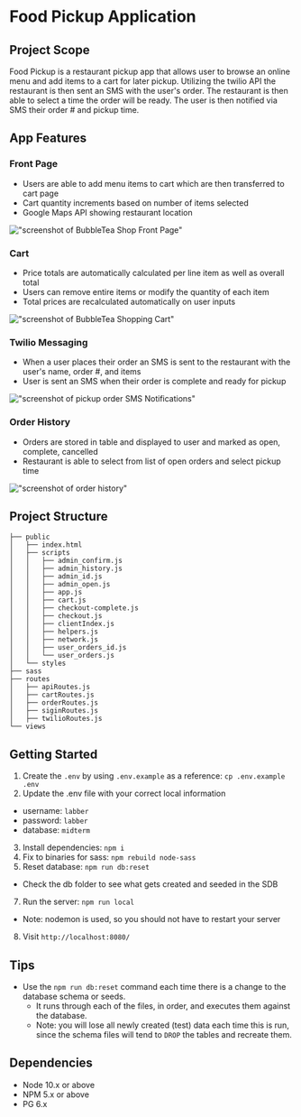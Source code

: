 Food Pickup Application
=========

## Project Scope

Food Pickup is a restaurant pickup app that allows user to browse an online menu and add items to a cart for later pickup. Utilizing the twilio API the restaurant is then sent an SMS with the user's order. The restaurant is then able to select a time the order will be ready. The user is then notified via SMS their order # and pickup time.

## App Features

### Front Page
- Users are able to add menu items to cart which are then transferred to cart page
- Cart quantity increments based on number of items selected
- Google Maps API showing restaurant location

!["screenshot of BubbleTea Shop Front Page"](https://github.com/Davichavix/Food-Delivery/blob/features/README/docs/BubbleTea_Front_Page.png?raw=true)

### Cart
- Price totals are automatically calculated per line item as well as overall total
- Users can remove entire items or modify the quantity of each item
- Total prices are recalculated automatically on user inputs

!["screenshot of BubbleTea Shopping Cart"](https://github.com/Davichavix/Food-Delivery/blob/features/README/docs/BubbleTea_Cart.png?raw=true)

### Twilio Messaging
- When a user places their order an SMS is sent to the restaurant with the user's name, order #, and items
- User is sent an SMS when their order is complete and ready for pickup

!["screenshot of pickup order SMS Notifications"](https://github.com/Davichavix/Food-Delivery/blob/features/README/docs/SMS_Screenshot.jpg?raw=true)

### Order History
- Orders are stored in table and displayed to user and marked as open, complete, cancelled
- Restaurant is able to select from list of open orders and select pickup time

!["screenshot of order history"](https://github.com/Davichavix/Food-Delivery/blob/features/README/docs/Open_orders.png?raw=true)

## Project Structure

```
├── public
│   ├── index.html
│   ├── scripts
│   │   ├── admin_confirm.js
│   │   ├── admin_history.js
│   │   ├── admin_id.js
│   │   ├── admin_open.js
│   │   ├── app.js
│   │   ├── cart.js
│   │   ├── checkout-complete.js
│   │   ├── checkout.js
│   │   ├── clientIndex.js
│   │   ├── helpers.js
│   │   ├── network.js
│   │   ├── user_orders_id.js
│   │   └── user_orders.js
│   └── styles
├── sass
├── routes
│   ├── apiRoutes.js
│   ├── cartRoutes.js
│   ├── orderRoutes.js
│   ├── siginRoutes.js
│   ├── twilioRoutes.js
└── views
```


## Getting Started

1. Create the `.env` by using `.env.example` as a reference: `cp .env.example .env`
2. Update the .env file with your correct local information 
  - username: `labber` 
  - password: `labber` 
  - database: `midterm`
3. Install dependencies: `npm i`
4. Fix to binaries for sass: `npm rebuild node-sass`
5. Reset database: `npm run db:reset`
  - Check the db folder to see what gets created and seeded in the SDB
7. Run the server: `npm run local`
  - Note: nodemon is used, so you should not have to restart your server
8. Visit `http://localhost:8080/`

## Tips

- Use the `npm run db:reset` command each time there is a change to the database schema or seeds. 
  - It runs through each of the files, in order, and executes them against the database. 
  - Note: you will lose all newly created (test) data each time this is run, since the schema files will tend to `DROP` the tables and recreate them.

## Dependencies

- Node 10.x or above
- NPM 5.x or above
- PG 6.x
